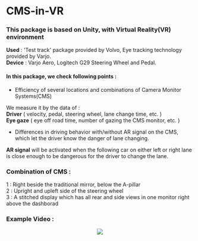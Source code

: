# CMS-in-VR

### This package is based on Unity, with Virtual Reality(VR) environment <br/>
**Used** : 'Test track' package provided by Volvo, Eye tracking technology provided by Varjo. <br/>
**Device** : Varjo Aero, Logitech G29 Steering Wheel and Pedal. <br/>

#### In this package, we check following points :<br/>
* Efficiency of several locations and combinations of Camera Monitor Systems(CMS) <br/>

We measure it by the data of : <br/>
**Driver** ( velocity, pedal, steering wheel, lane change time, etc. ) <br/>
**Eye gaze** ( eye off road time, number of gazing the CMS monitor, etc. ) <br/>

* Differences in driving behavior with/without AR signal on the CMS, which let the driver know the danger of lane changing. <br/>

**AR signal** will be activated when the following car on either left or right lane is close enough to be dangerous for the driver to change the lane. <br/>

### Combination of CMS : <br/>
1 : Right beside the traditional mirror, below the A-pillar <br/>
2 : Upright and upleft side of the steering wheel <br/>
3 : A stitched display which has all rear and side views in one monitor right above the dashborad <br/>

### Example Video : <br/>

<p align="center">
<img src="https://github.com/ChanChans0905/CMS-in-VR/assets/108471565/bac90b14-846a-4387-a088-0c7c4e0403e2">
  </p>
